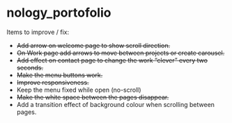 # nology_portofolio



Items to improve / fix:


- ~~Add arrow on welcome page to show scroll direction.~~
- ~~On Work page add arrows to move between projects or create carousel.~~
- ~~Add effect on contact page to change the work “clever” every two seconds.~~
- ~~Make the menu buttons work.~~
- ~~Improve responsiveness.~~
- Keep the menu fixed while open (no-scroll)
- ~~Make the white space between the pages disappear.~~
- Add a transition effect of background colour when scrolling between pages.
